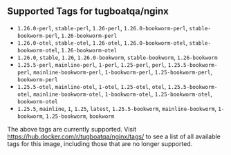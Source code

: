 ## Supported Tags for tugboatqa/nginx

* `1.26.0-perl`, `stable-perl`, `1.26-perl`, `1.26.0-bookworm-perl`, `stable-bookworm-perl`, `1.26-bookworm-perl`
* `1.26.0-otel`, `stable-otel`, `1.26-otel`, `1.26.0-bookworm-otel`, `stable-bookworm-otel`, `1.26-bookworm-otel`
* `1.26.0`, `stable`, `1.26`, `1.26.0-bookworm`, `stable-bookworm`, `1.26-bookworm`
* `1.25.5-perl`, `mainline-perl`, `1-perl`, `1.25-perl`, `perl`, `1.25.5-bookworm-perl`, `mainline-bookworm-perl`, `1-bookworm-perl`, `1.25-bookworm-perl`, `bookworm-perl`
* `1.25.5-otel`, `mainline-otel`, `1-otel`, `1.25-otel`, `otel`, `1.25.5-bookworm-otel`, `mainline-bookworm-otel`, `1-bookworm-otel`, `1.25-bookworm-otel`, `bookworm-otel`
* `1.25.5`, `mainline`, `1`, `1.25`, `latest`, `1.25.5-bookworm`, `mainline-bookworm`, `1-bookworm`, `1.25-bookworm`, `bookworm`

The above tags are currently supported. Visit https://hub.docker.com/r/tugboatqa/nginx/tags/ to see a list of all available tags for this image, including those that are no longer supported.
